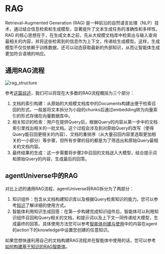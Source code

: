 # RAG

Retrieval-Augmented Generation (RAG) 是一种前沿的自然语言处理（NLP）技术，通过结合信息检索和生成模型，显著提升了文本生成任务的准确性和多样性。RAG 的核心思想在于，在生成文本之前，先从大规模文档库中检索出与输入查询最相关的内容，并将这些检索到的信息作为上下文，传递给生成模型。这样，生成模型不仅仅依赖于训练数据，还可以动态获取最新的外部知识，从而让智能体生成更加符合语境的响应。

## 通用RAG流程
![rag_structure](../../../_picture/rag_structure.png)

参考[这篇综述](https://arxiv.org/pdf/2312.10997)，我们可以将现在大多数的RAG流程概括为三个部分：
1. 文档的索引构建：从原始的大规模文档库中的Documents构建出便于检索召回的形式，一般是将文本拆分为小段的chunks后通过embedding转为向量索引的形式存储在向量数据库中。
2. 相关知识的检索：用户在提供Query后，根据Query的内容从第一步中的文档索引里找出相关的一批文档。这个过程会涉及到对原始Query的改写（使得Query能召回更相关的内容）、文档的重排序（从大量召回内容里选取更加相关的一小部分）等步骤，但所有步骤的目的都是为了筛选出和原始Query最相关的文档内容。
3. 最终结果的生成：这一步需要将步骤2中召回的文档送入大模型，结合提示词和原始Query的内容，生成最后的回答。

## agentUniverse中的RAG
对比上述的通用RAG流程，agentUniverse将RAG拆分为了两部分：
1. 知识组件：包含从文档构建知识库以及根据Query检索知识的能力。您可以参考[知识](./知识/知识.md)了解详细的使用方式。
2. 智能体利用知识生成回答：在第一步构建完成知识组件后，智能体可以利用知识组件召回和Query相关的文档，和提示词以及上下文一同传递给大模型，生成最终的回答。具体使用方法您可以参考[智能体创建与使用](./智能体/智能体创建与使用.md)中的内容在agent的action下的knowledge中设置您创建的任意知识。

如果您想快速利用自己的文档构建RAG流程并在智能体中使用的话，您可以参考[如何构建基于知识的RAG智能体](../../How-to/如何构建RAG智能体.md)。


